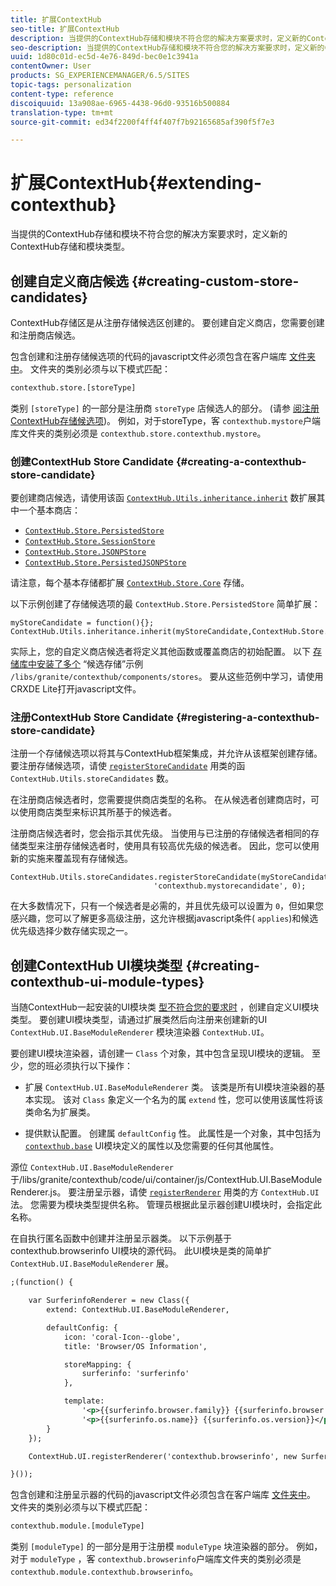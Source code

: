 ```yaml
---
title: 扩展ContextHub
seo-title: 扩展ContextHub
description: 当提供的ContextHub存储和模块不符合您的解决方案要求时，定义新的ContextHub存储和模块类型
seo-description: 当提供的ContextHub存储和模块不符合您的解决方案要求时，定义新的ContextHub存储和模块类型
uuid: 1d80c01d-ec5d-4e76-849d-bec0e1c3941a
contentOwner: User
products: SG_EXPERIENCEMANAGER/6.5/SITES
topic-tags: personalization
content-type: reference
discoiquuid: 13a908ae-6965-4438-96d0-93516b500884
translation-type: tm+mt
source-git-commit: ed34f2200f4ff4f407f7b92165685af390f5f7e3

---
```



# 扩展ContextHub{#extending-contexthub}

当提供的ContextHub存储和模块不符合您的解决方案要求时，定义新的ContextHub存储和模块类型。

## 创建自定义商店候选 {#creating-custom-store-candidates}

ContextHub存储区是从注册存储候选区创建的。 要创建自定义商店，您需要创建和注册商店候选。

包含创建和注册存储候选项的代码的javascript文件必须包含在客户端库 [文件夹中](/help/sites-developing/clientlibs.md#creating-client-library-folders)。 文件夹的类别必须与以下模式匹配：

```xml
contexthub.store.[storeType]
```

类别 `[storeType]` 的一部分是注册商 `storeType` 店候选人的部分。 (请参 [阅注册ContextHub存储候选项](/help/sites-developing/ch-extend.md#registering-a-contexthub-store-candidate))。 例如，对于storeType，客 `contexthub.mystore`户端库文件夹的类别必须是 `contexthub.store.contexthub.mystore`。

### 创建ContextHub Store Candidate {#creating-a-contexthub-store-candidate}

要创建商店候选，请使用该函 [`ContextHub.Utils.inheritance.inherit`](/help/sites-developing/contexthub-api.md#inherit-child-parent) 数扩展其中一个基本商店：

* [`ContextHub.Store.PersistedStore`](/help/sites-developing/contexthub-api.md#contexthub-store-persistedstore)
* [`ContextHub.Store.SessionStore`](/help/sites-developing/contexthub-api.md#contexthub-store-sessionstore)
* [`ContextHub.Store.JSONPStore`](/help/sites-developing/contexthub-api.md#contexthub-store-jsonpstore)
* [`ContextHub.Store.PersistedJSONPStore`](/help/sites-developing/contexthub-api.md#contexthub-store-persistedjsonpstore)

请注意，每个基本存储都扩展 [`ContextHub.Store.Core`](/help/sites-developing/contexthub-api.md#contexthub-store-core) 存储。

以下示例创建了存储候选项的最 `ContextHub.Store.PersistedStore` 简单扩展：

```
myStoreCandidate = function(){};
ContextHub.Utils.inheritance.inherit(myStoreCandidate,ContextHub.Store.PersistedStore);
```

实际上，您的自定义商店候选者将定义其他函数或覆盖商店的初始配置。 以下 [存储库中安装了多个](/help/sites-developing/ch-samplestores.md) “候选存储”示例 `/libs/granite/contexthub/components/stores`。 要从这些范例中学习，请使用CRXDE Lite打开javascript文件。

### 注册ContextHub Store Candidate {#registering-a-contexthub-store-candidate}

注册一个存储候选项以将其与ContextHub框架集成，并允许从该框架创建存储。 要注册存储候选项，请使 [`registerStoreCandidate`](/help/sites-developing/contexthub-api.md#registerstorecandidate-store-storetype-priority-applies) 用类的函 `ContextHub.Utils.storeCandidates` 数。

在注册商店候选者时，您需要提供商店类型的名称。 在从候选者创建商店时，可以使用商店类型来标识其所基于的候选者。

注册商店候选者时，您会指示其优先级。 当使用与已注册的存储候选者相同的存储类型来注册存储候选者时，使用具有较高优先级的候选者。 因此，您可以使用新的实施来覆盖现有存储候选。

```
ContextHub.Utils.storeCandidates.registerStoreCandidate(myStoreCandidate,
                                'contexthub.mystorecandidate', 0);
```

在大多数情况下，只有一个候选者是必需的，并且优先级可以设置为 `0`，但如果您感兴趣，您可以了解更多高级注册，这允许根据javascript条件( [](/help/sites-developing/contexthub-api.md#registerstorecandidate-store-storetype-priority-applies)`applies`)和候选优先级选择少数存储实现之一。

## 创建ContextHub UI模块类型 {#creating-contexthub-ui-module-types}

当随ContextHub一起安装的UI模块类 [型不符合您的要求时](/help/sites-developing/ch-samplemodules.md) ，创建自定义UI模块类型。 要创建UI模块类型，请通过扩展类然后向注册来创建新的UI `ContextHub.UI.BaseModuleRenderer` 模块渲染器 `ContextHub.UI`。

要创建UI模块渲染器，请创建一 `Class` 个对象，其中包含呈现UI模块的逻辑。 至少，您的班必须执行以下操作：

* 扩展 `ContextHub.UI.BaseModuleRenderer` 类。 该类是所有UI模块渲染器的基本实现。 该对 `Class` 象定义一个名为的属 `extend` 性，您可以使用该属性将该类命名为扩展类。

* 提供默认配置。 创建属 `defaultConfig` 性。 此属性是一个对象，其中包括为 [`contexthub.base`](/help/sites-developing/ch-samplemodules.md#contexthub-base-ui-module-type) UI模块定义的属性以及您需要的任何其他属性。

源位 `ContextHub.UI.BaseModuleRenderer` 于/libs/granite/contexthub/code/ui/container/js/ContextHub.UI.BaseModuleRenderer.js。  要注册呈示器，请使 [`registerRenderer`](/help/sites-developing/contexthub-api.md#registerrenderer-moduletype-renderer-dontrender) 用类的方 `ContextHub.UI` 法。 您需要为模块类型提供名称。 管理员根据此呈示器创建UI模块时，会指定此名称。

在自执行匿名函数中创建并注册呈示器类。 以下示例基于contexthub.browserinfo UI模块的源代码。 此UI模块是类的简单扩 `ContextHub.UI.BaseModuleRenderer` 展。

```xml
;(function() {

    var SurferinfoRenderer = new Class({
        extend: ContextHub.UI.BaseModuleRenderer,

        defaultConfig: {
            icon: 'coral-Icon--globe',
            title: 'Browser/OS Information',

            storeMapping: {
                surferinfo: 'surferinfo'
            },

            template:
                '<p>{{surferinfo.browser.family}} {{surferinfo.browser.version}}</p>' +
                '<p>{{surferinfo.os.name}} {{surferinfo.os.version}}</p>'
        }
    });

    ContextHub.UI.registerRenderer('contexthub.browserinfo', new SurferinfoRenderer());

}());
```

包含创建和注册呈示器的代码的javascript文件必须包含在客户端库 [文件夹中](/help/sites-developing/clientlibs.md#creating-client-library-folders)。 文件夹的类别必须与以下模式匹配：

```xml
contexthub.module.[moduleType]
```

类别 `[moduleType]` 的一部分是用于注册模 `moduleType` 块渲染器的部分。 例如，对于 `moduleType` ，客 `contexthub.browserinfo`户端库文件夹的类别必须是 `contexthub.module.contexthub.browserinfo`。
